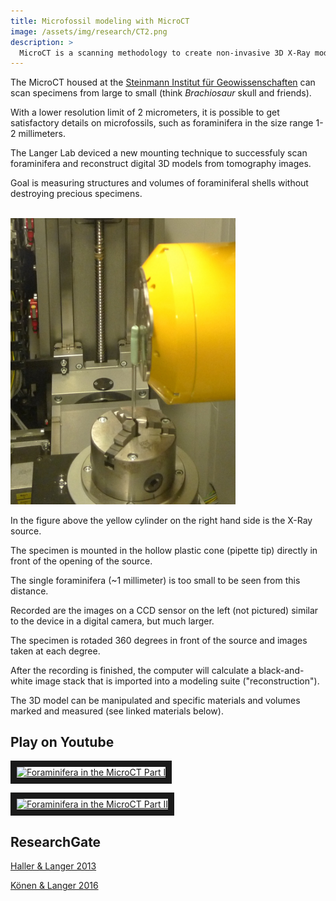 ```yaml
---
title: Microfossil modeling with MicroCT
image: /assets/img/research/CT2.png
description: >
  MicroCT is a scanning methodology to create non-invasive 3D X-Ray models.
---
```


The MicroCT housed at the <a href="https://www.steinmann.uni-bonn.de/" target="_blank">Steinmann Institut für Geowissenschaften</a> can scan specimens from large to small (think *Brachiosaur* skull and friends).

With a lower resolution limit of 2 micrometers, it is possible to get satisfactory details on microfossils, such as foraminifera in the size range 1-2 millimeters.

The Langer Lab deviced a new mounting technique to successfuly scan foraminifera and reconstruct digital 3D models from tomography images.

Goal is measuring structures and volumes of foraminiferal shells without destroying precious specimens. 

<br><img src="/assets/img/research/CT1.jpg" alt="CT1" style="width:360px">

In the figure above the yellow cylinder on the right hand side is the X-Ray source.

The specimen is mounted in the hollow plastic cone (pipette tip) directly in front of the opening of the source.

The single foraminifera (~1 millimeter) is too small to be seen from this distance.

Recorded are the images on a CCD sensor on the left (not pictured) similar to the device in a digital camera, but much larger.

The specimen is rotaded 360 degrees in front of the source and images taken at each degree.

After the recording is finished, the computer will calculate a black-and-white image stack that is imported into a modeling suite ("reconstruction").

The 3D model can be manipulated and specific materials and volumes marked and measured (see linked materials below).

## Play on Youtube

<a href="https://www.youtube.com/watch?v=ahsxIYM6Xj0" target="_blank"><img src="http://img.youtube.com/vi/ahsxIYM6Xj0/0.jpg" alt="Foraminifera in the MicroCT Part I" width="180" border="10" /></a>

<a href="https://www.youtube.com/watch?v=phdytGKOuyY" target="_blank"><img src="http://img.youtube.com/vi/phdytGKOuyY/0.jpg" alt="Foraminifera in the MicroCT Part II" width="180" border="10" /></a>

## ResearchGate

<a href="https://www.doi.org/10.13140/RG.2.2.18074.59840" target="_blank">Haller & Langer 2013</a>

<a href="https://www.researchgate.net/publication/308163600_Biometrical_studies_of_miliolid_foraminifera_using_high_resolution_micro-CT_reconstructions" target="_blank">Könen & Langer 2016</a>
